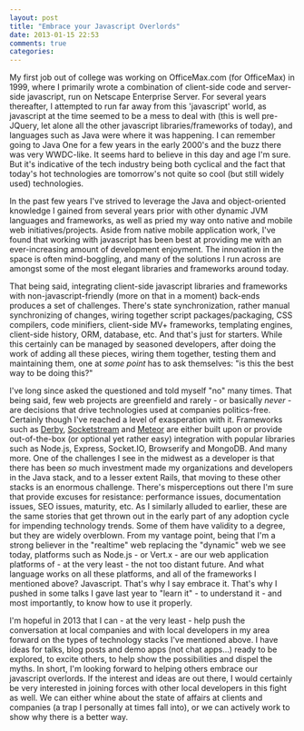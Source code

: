 ```yaml
---
layout: post
title: "Embrace your Javascript Overlords"
date: 2013-01-15 22:53
comments: true
categories: 
---
```

My first job out of college was working on OfficeMax.com (for OfficeMax) in 1999, where I primarily wrote a combination of client-side code and server-side javascript, run on Netscape Enterprise Server.  For several years thereafter, I attempted to run far away from this 'javascript' world, as javascript at the time seemed to be a mess to deal with (this is well pre-JQuery, let alone all the other javascript libraries/frameworks of today), and languages such as Java were where it was happening.  I can remember going to Java One for a few years in the early 2000's and the buzz there was very WWDC-like.  It seems hard to believe in this day and age I'm sure.  But it's indicative of the tech industry being both cyclical and the fact that today's hot technologies are tomorrow's not quite so cool (but still widely used) technologies.

In the past few years I've strived to leverage the Java and object-oriented knowledge I gained from several years prior with other dynamic JVM languages and frameworks, as well as pried my way onto native and mobile web initiatives/projects.  Aside from native mobile application work, I've found that working with javascript has been best at providing me with an ever-increasing amount of development enjoyment. The innovation in the space is often mind-boggling, and many of the solutions I run across are amongst some of the most elegant libraries and frameworks around today.

That being said, integrating client-side javascript libraries and frameworks with non-javascript-friendly (more on that in a moment) back-ends produces a set of challenges.  There's state synchronization, rather manual synchronizing of changes, wiring together script packages/packaging, CSS compilers, code minifiers, client-side MV+ frameworks, templating engines, client-side history, ORM, database, etc.  And that's just for starters.  While this  certainly can be managed by seasoned developers, after doing the work of adding all these pieces, wiring them together, testing them and maintaining them, one at *some point* has to ask themselves: "is this the best way to be doing this?"  

I've long since asked the questioned and told myself "no" many times.  That being said, few web projects are greenfield and rarely - or basically *never* - are decisions that drive technologies used at companies politics-free.  Certainly though I've reached a level of exasperation with it.  Frameworks such as [Derby](http://derbyjs.com/), [Socketstream](https://github.com/socketstream/socketstream) and [Meteor](http://meteor.com/) are either built upon or provide out-of-the-box (or optional yet rather easy) integration with popular libraries such as Node.js, Express, Socket.IO, Browserify and MongoDB.  And many more.  One of the challenges I see in the midwest as a developer is that there has been *so* much investment made my organizations and developers in the Java stack, and to a lesser extent Rails, that moving to these other stacks is an enormous challenge.  There's misperceptions out there I'm sure that provide excuses for resistance: performance issues, documentation issues, SEO issues, maturity, etc.  As I similarly alluded to earlier, these are the same stories that get thrown out in the early part of any adoption cycle for impending technology trends.  Some of them have validity to a degree, but they are widely overblown. From my vantage point, being that I'm a strong believer in the "realtime" web replacing the "dynamic" web we see today, platforms such as Node.js - or Vert.x - are our web application platforms of - at the very least - the not too distant future.  And what language works on all these platforms, and all of the frameworks I mentioned above?  Javascript.  That's why I say embrace it.  That's why I pushed in some talks I gave last year to "learn it" - to understand it - and most importantly, to know how to use it properly. 

I'm hopeful in 2013 that I can - at the very least - help push the conversation at local companies and with local developers in my area forward on the types of technology stacks I've mentioned above.  I have ideas for talks, blog posts and demo apps (not chat apps…) ready to be explored, to excite others, to help show the possibilities and dispel the myths.  In short, I'm looking forward to helping others embrace our javascript overlords.  If the interest and ideas are out there, I would certainly be very interested in joining forces with other local developers in this fight as well.  We can either whine about the state of affairs at clients and companies (a trap I personally at times fall into), or we can actively work to show why there is a better way.